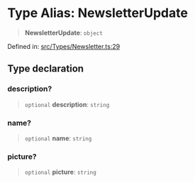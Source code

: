 # Type Alias: NewsletterUpdate

> **NewsletterUpdate**: `object`

Defined in: [src/Types/Newsletter.ts:29](https://github.com/Fokusdotid/bail/blob/cf6cc85134e12081bc635cea02cc0eee74033a81/src/Types/Newsletter.ts#L29)

## Type declaration

### description?

> `optional` **description**: `string`

### name?

> `optional` **name**: `string`

### picture?

> `optional` **picture**: `string`
